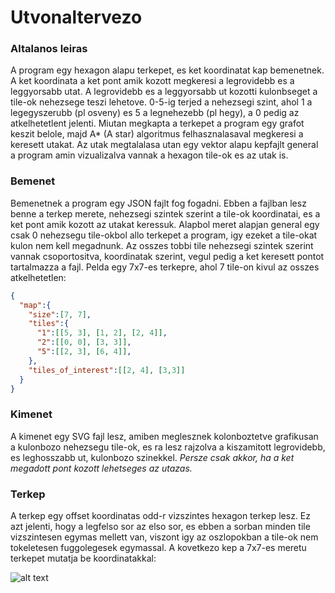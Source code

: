 # Utvonaltervezo

### Altalanos leiras

A program egy hexagon alapu terkepet, es ket koordinatat kap bemenetnek.
A ket koordinata a ket pont amik kozott megkeresi a legrovidebb es a
leggyorsabb utat. A legrovidebb es a leggyorsabb ut kozotti kulonbseget
a tile-ok nehezsege teszi lehetove. 0-5-ig terjed a nehezsegi szint,
ahol 1 a legegyszerubb (pl osveny) es 5 a legnehezebb (pl hegy), a 0 pedig
az atkelhetetlent jelenti. Miutan megkapta a terkepet a program egy grafot 
keszit belole, majd A\* (A star) algoritmus felhasznalasaval megkeresi a keresett
utakat. Az utak megtalalasa utan egy vektor alapu kepfajlt general a program amin
vizualizalva vannak a hexagon tile-ok es az utak is.

### Bemenet

Bemenetnek a program egy JSON fajlt fog fogadni. Ebben a fajlban lesz
benne a terkep merete, nehezsegi szintek szerint a tile-ok koordinatai,
es a ket pont amik kozott az utakat keressuk. Alapbol meret alapjan
general egy csak 0 nehezsegu tile-okbol allo terkepet a program, igy
ezeket a tile-okat kulon nem kell megadnunk. Az osszes tobbi tile
nehezsegi szintek szerint vannak csoportositva, koordinatak szerint, vegul
pedig a ket keresett pontot tartalmazza a fajl.
Pelda egy 7x7-es terkepre, ahol 7 tile-on kivul az osszes atkelhetetlen:

```json
{
  "map":{
    "size":[7, 7],
    "tiles":{
      "1":[[5, 3], [1, 2], [2, 4]],
      "2":[[0, 0], [3, 3]],
      "5":[[2, 3], [6, 4]],
    },
    "tiles_of_interest":[[2, 4], [3,3]]
  }
}
```



### Kimenet

A kimenet egy SVG fajl lesz, amiben meglesznek kolonboztetve grafikusan
a kulonbozo nehezsegu tile-ok, es ra lesz rajzolva a kiszamitott legrovidebb, es
leghosszabb ut, kulonbozo szinekkel. *Persze csak akkor, ha a ket megadott
pont kozott lehetseges az utazas.*

### Terkep

A terkep egy offset koordinatas odd-r vizszintes hexagon terkep lesz. Ez
azt jelenti, hogy a legfelso sor az elso sor, es ebben a sorban minden
tile vizszintesen egymas mellett van, viszont igy az oszlopokban a
tile-ok nem tokeletesen fuggolegesek egymassal. 
A kovetkezo kep a 7x7-es meretu terkepet mutatja be koordinatakkal:


![alt text](https://imgur.com/fCVrqn6.png "terkep")
